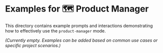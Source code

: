 # Examples for 🗺️ Product Manager

This directory contains example prompts and interactions demonstrating how to effectively use the `product-manager` mode.

*(Currently empty. Examples can be added based on common use cases or specific project scenarios.)*